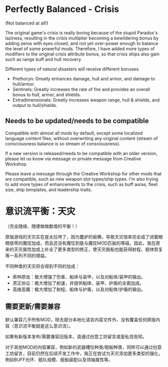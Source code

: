 # Perfectly Balanced - Crisis

(Not balanced at all!)

The original game's crisis is really boring because of the stupid Paradox's laziness, resulting in the crisis multiplier becoming a bewildering bonus by adding zeros with eyes closed, and not yet over-power enough to balance the level of some powerful mods. Therefore, I have added more types of modifiers to the original crisis attribute bonus, so that crisis ships also gain such as range buff and hull recovery.

Different types of natural disasters will receive different bonuses.

* Prethoryn: Greatly enhances damage, hull and armor, and damage to hull/armor.
* Sentinels: Greatly increases the rate of fire and provides an overall bonus to hull, armor, and shields.
* Extradimensionals: Greatly increases weapon range, hull & shields, and output to hull/shields.

## Needs to be updated/needs to be compatible

Compatible with almost all mods by default, except some localized language content files, without overwriting any original content (stream of consciousness balance is so stream of consciousness).

If a new version is released/needs to be compatible with an older version, please let us know via message or private message from Creative Workshop.

Please leave a message through the Creative Workshop for other mods that are compatible, such as new weapon slot types/ship types. I'm also trying to add more types of enhancements to the crisis, such as buff auras, fleet size, ship templates, and leadership traits.

# 意识流平衡：天灾

（完全随缘、随便做做数值的平衡！）

原版游戏的天灾实在是太拉垮了，因为蠢驴的偷懒，导致天灾倍率完全成了闭着眼睛按零的魔怔加成，而且还没有魔怔到能与魔怔MOD匹敌的等级。因此，我在原来的天灾属性加成上补全了更多类型的修正，使天灾舰船也能获得射程、舰体恢复等一系列不同的增益。

不同种类的天灾将会得到不同的加成：

* 索林原虫：极大增强了伤害、船体与装甲，以及对船体/装甲的输出。
* 肃正协议：极大增加了射速，并提供船体、装甲、护盾的全面加成。
* 高维恶魔：极大增加了射程、船体与护盾，以及对船体/护盾的输出。

## 需要更新/需要兼容

默认兼容几乎所有MOD，除去部分本地化语言内容文件外，没有覆盖任何原版内容（意识流平衡就是这么意识流）。

如果有新版本发布/需要兼容旧版本，请通过创意工坊留言或是私信告知。

对于其他MOD的内容兼容，例如新的武器槽位种类/舰船种类，同样可以通过创意工坊留言，目前仍然在后续开发工作中，我正在尝试为天灾添加更多类型的强化，例如BUFF光环、舰队规模、舰船装配以及领袖属性等。

